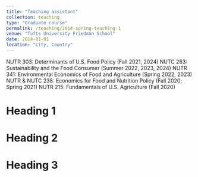 ```yaml
---
title: "Teaching assistant"
collection: teaching
type: "Graduate course"
permalink: /teaching/2014-spring-teaching-1
venue: "Tufts University Friedman School"
date: 2014-01-01
location: "City, Country"
---
```


NUTR 303: Determinants of U.S. Food Policy (Fall 2021, 2024)
NUTC 263: Sustainability and the Food Consumer (Summer 2022, 2023, 2024)
NUTR 341: Environmental Economics of Food and Agriculture (Spring 2022, 2023)
NUTR & NUTC 238: Economics for Food and Nutrition Policy (Fall 2020; Spring 2021) 
NUTR 215: Fundamentals of U.S. Agriculture (Fall 2020)

Heading 1
======

Heading 2
======

Heading 3
======
